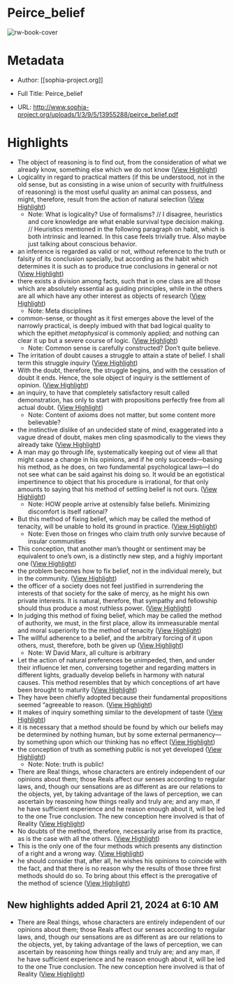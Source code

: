 # Peirce_belief

![rw-book-cover](https://readwise-assets.s3.amazonaws.com/static/images/article1.be68295a7e40.png)

# Metadata
- Author: [[sophia-project.org]]
- Full Title: Peirce_belief

- URL: http://www.sophia-project.org/uploads/1/3/9/5/13955288/peirce_belief.pdf

# Highlights
- The object of reasoning is to find out, from the consideration of what we already know, something else which we do not know ([View Highlight](https://read.readwise.io/read/01htx64ar62773nh21m2a576hx))
- Logicality in regard to practical matters (if this be understood, not in the old sense, but as consisting in a wise union of security with fruitfulness of reasoning) is the most useful quality an animal can possess, and might, therefore, result from the action of natural selection ([View Highlight](https://read.readwise.io/read/01htx66sc96hm22cyfpkbzdexc))
    - Note: What is logicality? Use of formalisms? // I disagree, heuristics and core knowledge are what enable survival type decision making. // Heuristics mentioned in the following paragraph on habit, which is both intrinsic and learned. In this case feels trivially true. Also maybe just talking about conscious behavior.
- an inference is regarded as valid or not, without reference to the truth or falsity of its
  conclusion specially, but according as the habit which determines it is such as to produce true conclusions in general or not ([View Highlight](https://read.readwise.io/read/01htx6dred4n4m9efj6hgnyth8))
- there exists a division among facts, such that in one class are all those which are absolutely essential as guiding principles, while in the others are all which have any other interest as objects of research ([View Highlight](https://read.readwise.io/read/01htx6jz4k79g0sjk9npv6wpfc))
    - Note: Meta disciplines
- common-sense, or thought as it first emerges above the level of the narrowly practical, is deeply imbued with that bad logical quality to which the epithet *metaphysical* is commonly
  applied; and nothing can clear it up but a severe course of logic. ([View Highlight](https://read.readwise.io/read/01htx6pa2yjk3f356b29a5vf5h))
    - Note: Common sense is carefully constructed? Don’t quite believe.
- The irritation of doubt causes a struggle to attain a state of belief. I shall term this struggle *inquiry* ([View Highlight](https://read.readwise.io/read/01htx6we82kjt3nary58fa4q9w))
- With the doubt, therefore, the struggle begins, and with the cessation of doubt it ends. Hence, the sole object of inquiry is the settlement of opinion. ([View Highlight](https://read.readwise.io/read/01htx6svzygx186rzvhcnybpp2))
- an inquiry, to have that completely satisfactory result called demonstration, has only to start with propositions perfectly free from all actual doubt. ([View Highlight](https://read.readwise.io/read/01htx6xmk8ss6cz4k360nedgzc))
    - Note: Content of axioms does not matter, but some content more believable?
- the instinctive dislike of an undecided state of mind, exaggerated into a vague dread of doubt, makes men cling spasmodically to the views they already take ([View Highlight](https://read.readwise.io/read/01htx72v5h4f2xdma6wzq0wbbe))
- A man may go through life, systematically keeping out of view all that might cause a change in his opinions, and if he only succeeds—basing his method, as he does, on two fundamental psychological laws—I do not see what can be said against his doing so. It would be an egotistical impertinence to object that his procedure is irrational, for that only amounts to saying that his method of settling belief is not ours. ([View Highlight](https://read.readwise.io/read/01htx74t5t747hx65tpj803cyp))
    - Note: HOW people arrive at ostensibly false beliefs. Minimizing discomfort is itself rational?
- But this method of fixing belief, which may be called the method of tenacity, will be unable to hold its ground in practice. ([View Highlight](https://read.readwise.io/read/01htx7ak7yqqq0z4rx072z39wb))
    - Note: Even those on fringes who claim truth only survive because of insular communities
- This conception, that another man’s thought or sentiment may be equivalent to one’s own, is a distinctly new step, and a highly important one ([View Highlight](https://read.readwise.io/read/01htx7aasnj0x4f82crranmeg8))
- the problem becomes how to fix belief, not in the individual merely, but in the community. ([View Highlight](https://read.readwise.io/read/01htx79wb2d0bcyss7zhk7g92d))
- the officer of a society does not feel justified in surrendering the interests of that society for the sake of mercy, as he might his own private interests. It is natural, therefore, that sympathy and fellowship should thus produce a most ruthless power. ([View Highlight](https://read.readwise.io/read/01htx7e442nd3750jrbyb55q5s))
- In judging this method of fixing belief, which may be called the method of authority, we must, in the first place, allow its immeasurable mental and moral superiority to the method of tenacity ([View Highlight](https://read.readwise.io/read/01htx7escjpjqbs72bc8mk04zw))
- The willful adherence to a belief, and the arbitrary forcing of it upon others, must, therefore, both be given up ([View Highlight](https://read.readwise.io/read/01htx7gsfnmk6cxz097ep7hw0a))
    - Note: W David Marx, all culture is arbitrary
- Let the action of natural preferences be unimpeded, then, and under their influence let men, conversing together and regarding matters in different lights, gradually develop beliefs in harmony with natural causes. This method resembles that by which conceptions of art have been brought to maturity ([View Highlight](https://read.readwise.io/read/01htx7kc02t1fhcb7114d0pg9h))
- They have been chiefly adopted because their fundamental propositions seemed “agreeable to reason. ([View Highlight](https://read.readwise.io/read/01htx7kkbctbjy4gbftjsc6f7d))
- It makes of inquiry something similar to the development of taste ([View Highlight](https://read.readwise.io/read/01htx7ma654rm2chvchndfe6qw))
- it is necessary that a method should be found by which
  our beliefs may be determined by nothing human, but by some external permanency—by something upon which our thinking has no effect ([View Highlight](https://read.readwise.io/read/01htx7nzxjy6tqpwhg1hv7s83m))
- the conception of truth as something public is not yet developed ([View Highlight](https://read.readwise.io/read/01htx7pfr031x3n91qw4vvm0ns))
    - Note: Note: truth is public!
- There are Real things, whose characters are entirely independent of our opinions about them; those Reals affect our senses according to regular laws, and, though our sensations are as different as are our relations to the objects, yet, by taking advantage of the laws of perception, we can ascertain by reasoning how things really and truly are; and any man, if he have sufficient experience and he reason enough about it, will be led to the one True conclusion. The new conception here involved is that of Reality ([View Highlight](https://read.readwise.io/read/01htx7qzfs0bw7400f19s1n0b3))
- No doubts of the method, therefore, necessarily arise from its practice, as is the case with all the others. ([View Highlight](https://read.readwise.io/read/01htx7th5evp8qjxjfpxhdtvp1))
- This is the only one of the four methods which presents any distinction of a right and a wrong way. ([View Highlight](https://read.readwise.io/read/01htx7st8dqcmcb9200drskf5b))
- he should consider that, after all, he wishes his opinions to coincide with the fact, and that there is no reason why the results of those three first methods should do so. To bring about this effect is the prerogative of the method of science ([View Highlight](https://read.readwise.io/read/01htx8cv869ra3dwkvxqdbh4mw))
## New highlights added April 21, 2024 at 6:10 AM
- There are Real things, whose characters are entirely independent of our opinions about them; those Reals affect our senses according to regular laws, and, though our sensations are as different as are our relations to the objects, yet, by taking advantage of the laws of perception, we can ascertain by reasoning how things really and truly are; and any man, if he have sufficient experience and he reason enough about it, will be led to the one True conclusion. The new conception here involved is that of Reality ([View Highlight](https://read.readwise.io/read/01htx7qzfs0bw7400f19s1n0b3))
